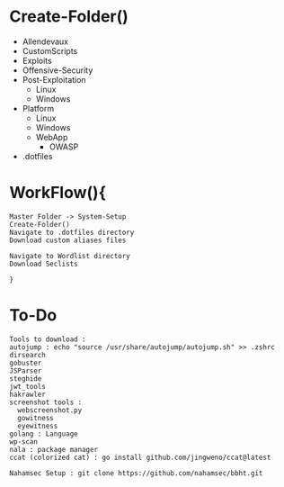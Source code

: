 # Create-Folder()
- Allendevaux
- CustomScripts
- Exploits
- Offensive-Security
- Post-Exploitation
  - Linux
  - Windows
- Platform
  - Linux
  - Windows
  - WebApp
    - OWASP
- .dotfiles


# WorkFlow(){
```
Master Folder -> System-Setup
Create-Folder()
Navigate to .dotfiles directory
Download custom aliases files

Navigate to Wordlist directory
Download Seclists

}
```
# To-Do
```
Tools to download :
autojump : echo "source /usr/share/autojump/autojump.sh" >> .zshrc 
dirsearch
gobuster
JSParser
steghide
jwt_tools
hakrawler
screenshot tools :
  webscreenshot.py
  gowitness
  eyewitness
golang : Language
wp-scan
nala : package manager
ccat (colorized cat) : go install github.com/jingweno/ccat@latest

Nahamsec Setup : git clone https://github.com/nahamsec/bbht.git

